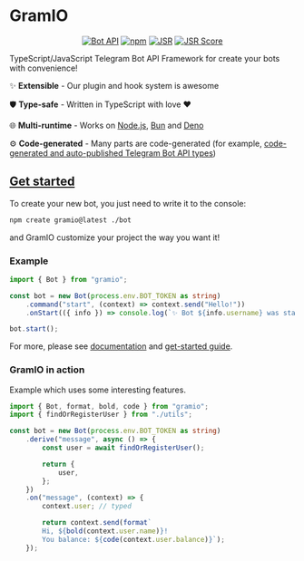# GramIO

<div align="center">

[![Bot API](https://img.shields.io/badge/Bot%20API-7.11+-blue?logo=telegram&style=flat&labelColor=000&color=3b82f6)](https://core.telegram.org/bots/api)
[![npm](https://img.shields.io/npm/v/gramio?logo=npm&style=flat&labelColor=000&color=3b82f6)](https://www.npmjs.com/package/gramio)
[![JSR](https://jsr.io/badges/@gramio/core)](https://jsr.io/@gramio/core)
[![JSR Score](https://jsr.io/badges/@gramio/core/score)](https://jsr.io/@gramio/core)

</div>

TypeScript/JavaScript Telegram Bot API Framework for create your bots with convenience!

✨ **Extensible** - Our plugin and hook system is awesome

🛡️ **Type-safe** - Written in TypeScript with love ❤️

🌐 **Multi-runtime** - Works on [Node.js](https://nodejs.org/), [Bun](https://bun.sh/) and [Deno](https://deno.com/)

⚙️ **Code-generated** - Many parts are code-generated (for example, [code-generated and auto-published Telegram Bot API types](https://github.com/gramiojs/types))

## [Get started](https://gramio.dev/get-started)

To create your new bot, you just need to write it to the console:

```bash [npm]
npm create gramio@latest ./bot
```

and GramIO customize your project the way you want it!

### Example

```typescript
import { Bot } from "gramio";

const bot = new Bot(process.env.BOT_TOKEN as string)
    .command("start", (context) => context.send("Hello!"))
    .onStart(({ info }) => console.log(`✨ Bot ${info.username} was started!`));

bot.start();
```

For more, please see [documentation](https://gramio.dev) and [get-started guide](https://gramio.dev/get-started).

### GramIO in action

Example which uses some interesting features.

```ts
import { Bot, format, bold, code } from "gramio";
import { findOrRegisterUser } from "./utils";

const bot = new Bot(process.env.BOT_TOKEN as string)
    .derive("message", async () => {
        const user = await findOrRegisterUser();

        return {
            user,
        };
    })
    .on("message", (context) => {
        context.user; // typed

        return context.send(format`
        Hi, ${bold(context.user.name)}! 
        You balance: ${code(context.user.balance)}`);
    });
```
